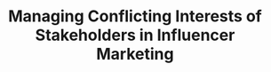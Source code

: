 ---
title: "Managing Conflicting Interests of Stakeholders in Influencer Marketing"
authors:
- Shixun Huang
- Junhao Gan
- admin
- Wenqing Lin

publication_types: ["1"]
publication: In *ACM SIGMOD 2023*
publication_short: In *SIGMOD 2023*
publishDate: "2023-02-19"

abstract: 

#tags:
#- Source Themes
featured: true

links:
- name: Code
  url: https://gitfront.io/r/user-9366410/jA9cWP7WK7Dg/master/
- name: Paper
  url: 'papers/sigmod23-im.pdf'
---
